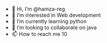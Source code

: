 - 👋 Hi, I’m @hamza-reg
- 👀 I’m interested in Web development
- 🌱 I’m currently learning python
- 💞️ I’m looking to collaborate on java
- 📫 How to reach me 10

<!---
hamza-reg/hamza-reg is a ✨ special ✨ repository because its `README.md` (this file) appears on your GitHub profile.
You can click the Preview link to take a look at your changes.
--->
